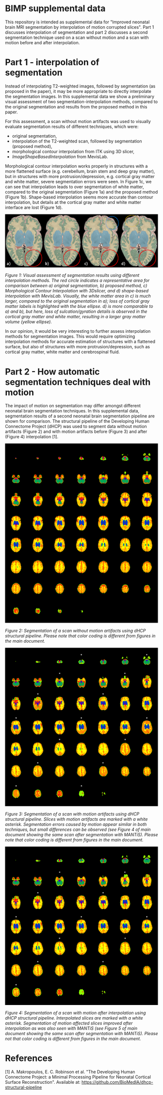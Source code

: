 # BIMP supplemental data

This repository is intended as supplemental data for "Improved neonatal brain MRI segmentation by interpolation of motion corrupted slices". Part 1 discusses interpolation of segmentation and part 2 discusses a second segmentation technique used on a scan without motion and a scan with motion before and after interpolation.

# Part 1 - interpolation of segmentation
Instead of interpolating T2-weighted images, followed by segmentation (as proposed in the paper), it may be more appropriate to directly interpolate the segmentation images. In this supplemental data we show a preliminary visual assessment of two segmentation-interpolation methods, compared to the original segmentation and results from the proposed method in this paper. 

For this assessment, a scan without motion artifacts was used to visually evaluate segmentation results of different techniques, which were:
- original segmentation,
- interpolation of the T2-weighted scan, followed by segmentation (proposed method),
- morphological contour interpolation from ITK using 3D slicer,
- _ImageShapeBasedInterpolation_ from MevisLab.

Morphological contour interpolation works properly in structures with a more flattened surface (e.g. cerebellum, brain stem and deep gray matter), but in structures with more protrusion/depression, e.g. cortical gray matter and white matter, severe segmentation errors were seen. In Figure 1c, we can see that interpolation leads to over segmentation of white matter, compared to the original segmentation (Figure 1a) and the proposed method (Figure 1b). Shape-based interpolation seems more accurate than contour interpolation, but details at the cortical gray matter and white matter interface are lost (Figure 1d).
  
![Segmentation Interpolation](SegmentationInterpolation.PNG)

_Figure 1: Visual assessment of segmentation results using different interpolation methods. The red circle indicates a representative area for comparison between a) original segmentation, b) proposed method, c) Morphological Contour Interpolation with 3Dslicer, and d) shape-based interpolation with MevisLab. Visually, the white matter area in c) is much larger, compared to the original segmentation in a); loss of cortical gray matter labels is highlighted with the blue ellipse. d) is more comparable to a) and b), but here, loss of sulcation/gyration details is observed in the cortical gray matter and white matter, resulting in a larger gray matter volume (yellow ellipse)._

In our opinion, it would be very interesting to further assess interpolation methods for segmentation images. This would require optimizing interpolation methods for accurate estimation of structures with a flattened surface, but also of structures with more protrusion/depression, such as cortical gray matter, white matter and cerebrospinal fluid.

# Part 2 - How automatic segmentation techniques deal with motion
The impact of motion on segmentation may differ amongst different neonatal brain segmentation techniques. In this supplemental data, segmentation results of a second neonatal brain segmentation pipeline are shown for comparison. The structural pipeline of the Developing Human Connectome Project (dHCP) was used to segment data without motion artifacts (Figure 2) and with motion artifacts before (Figure 3) and after (Figure 4) interpolation [1].

![dHCPpipeline_nomotion](dHCPpipeline_nomotion.png)

_Figure 2: Segmentation of a scan without motion artifacts using dHCP structural pipeline. Please note that color coding is different from figures in the main document._

![dHCPpipeline_motion](dHCPpipeline_motion.png)

_Figure 3: Segmentation of a scan with motion artifacts using dHCP structural pipeline. Slices with motion artifacts are marked with a white asterisk. Segmentation errors caused by motion appear similar in both techniques, but small differences can be observed (see Figure 4 of main document showing the same scan after segmentation with MANTiS). Please note that color coding is different from figures in the main document._

![dHCPpipeline_interp](dHCPpipeline_interp.png)

_Figure 4: Segmentation of a scan with motion after interpolation using dHCP structural pipeline. Interpolated slices are marked with a white asterisk. Segmentation of motion affected slices improved after interpolation as was also seen with MANTiS (see Figure 5 of main document showing the same scan after segmentation with MANTiS). Please not that color coding is different from figures in the main document._

# References
[1] A. Makropoulos, E. C. Robinson et al. "The Developing Human Connectome Project: a Minimal Processing Pipeline for Neonatal Cortical Surface Reconstruction". Available at: https://github.com/BioMedIA/dhcp-structural-pipeline
